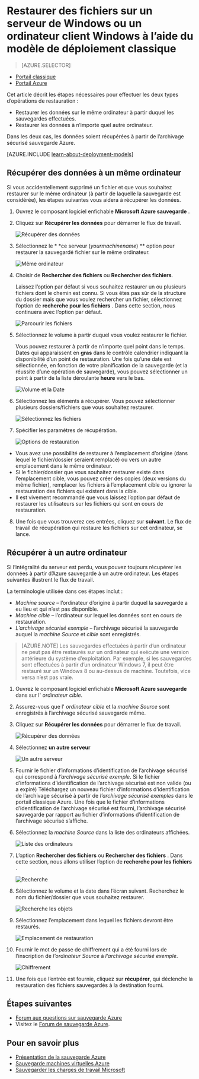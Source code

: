 <properties
   pageTitle="Restaurer les données sur un serveur Windows ou d’un Client Windows Azure à l’aide du modèle de déploiement classique | Microsoft Azure"
   description="Découvrez comment restaurer à partir d’un Client de Windows ou Windows Server."
   services="backup"
   documentationCenter=""
   authors="saurabhsensharma"
   manager="shivamg"
   editor=""/>

<tags
   ms.service="backup"
   ms.workload="storage-backup-recovery"
     ms.tgt_pltfrm="na"
     ms.devlang="na"
     ms.topic="article"
     ms.date="08/02/2016"
     ms.author="trinadhk; jimpark; markgal;"/>

# <a name="restore-files-to-a-windows-server-or-windows-client-machine-using-the-classic-deployment-model"></a>Restaurer des fichiers sur un serveur de Windows ou un ordinateur client Windows à l’aide du modèle de déploiement classique

> [AZURE.SELECTOR]
- [Portail classique](backup-azure-restore-windows-server-classic.md)
- [Portail Azure](backup-azure-restore-windows-server.md)

Cet article décrit les étapes nécessaires pour effectuer les deux types d’opérations de restauration :

- Restaurer les données sur le même ordinateur à partir duquel les sauvegardes effectuées.
- Restaurer les données à n’importe quel autre ordinateur.

Dans les deux cas, les données soient récupérées à partir de l’archivage sécurisé sauvegarde Azure.

[AZURE.INCLUDE [learn-about-deployment-models](../../includes/learn-about-deployment-models-classic-include.md)]

## <a name="recover-data-to-the-same-machine"></a>Récupérer des données à un même ordinateur
Si vous accidentellement supprimé un fichier et que vous souhaitez restaurer sur le même ordinateur (à partir de laquelle la sauvegarde est considérée), les étapes suivantes vous aidera à récupérer les données.

1. Ouvrez le composant logiciel enfichable **Microsoft Azure sauvegarde** .
2. Cliquez sur **Récupérer les données** pour démarrer le flux de travail.

    ![Récupérer des données](./media/backup-azure-restore-windows-server-classic/recover.png)

3. Sélectionnez le * *ce serveur (*yourmachinename*) ** option pour restaurer la sauvegardé fichier sur le même ordinateur.

    ![Même ordinateur](./media/backup-azure-restore-windows-server-classic/samemachine.png)

4. Choisir de **Rechercher des fichiers** ou **Rechercher des fichiers**.

    Laissez l’option par défaut si vous souhaitez restaurer un ou plusieurs fichiers dont le chemin est connu. Si vous êtes pas sûr de la structure du dossier mais que vous voulez rechercher un fichier, sélectionnez l’option de **recherche pour les fichiers** . Dans cette section, nous continuera avec l’option par défaut.

    ![Parcourir les fichiers](./media/backup-azure-restore-windows-server-classic/browseandsearch.png)

5. Sélectionnez le volume à partir duquel vous voulez restaurer le fichier.

    Vous pouvez restaurer à partir de n’importe quel point dans le temps. Dates qui apparaissent en **gras** dans le contrôle calendrier indiquant la disponibilité d’un point de restauration. Une fois qu’une date est sélectionnée, en fonction de votre planification de la sauvegarde (et la réussite d’une opération de sauvegarde), vous pouvez sélectionner un point à partir de la liste déroulante **heure** vers le bas.

    ![Volume et la Date](./media/backup-azure-restore-windows-server-classic/volanddate.png)

6. Sélectionnez les éléments à récupérer. Vous pouvez sélectionner plusieurs dossiers/fichiers que vous souhaitez restaurer.

    ![Sélectionnez les fichiers](./media/backup-azure-restore-windows-server-classic/selectfiles.png)

7. Spécifier les paramètres de récupération.

    ![Options de restauration](./media/backup-azure-restore-windows-server-classic/recoveroptions.png)

  - Vous avez une possibilité de restaurer à l’emplacement d’origine (dans lequel le fichier/dossier seraient remplacé) ou vers un autre emplacement dans le même ordinateur.
  - Si le fichier/dossier que vous souhaitez restaurer existe dans l’emplacement cible, vous pouvez créer des copies (deux versions du même fichier), remplacer les fichiers à l’emplacement cible ou ignorer la restauration des fichiers qui existent dans la cible.
  - Il est vivement recommandé que vous laissez l’option par défaut de restaurer les utilisateurs sur les fichiers qui sont en cours de restauration.

8. Une fois que vous trouverez ces entrées, cliquez sur **suivant**. Le flux de travail de récupération qui restaure les fichiers sur cet ordinateur, se lance.

## <a name="recover-to-an-alternate-machine"></a>Récupérer à un autre ordinateur
Si l’intégralité du serveur est perdu, vous pouvez toujours récupérer les données à partir d’Azure sauvegarde à un autre ordinateur. Les étapes suivantes illustrent le flux de travail.  

La terminologie utilisée dans ces étapes inclut :

- *Machine source* – l’ordinateur d’origine à partir duquel la sauvegarde a eu lieu et qui n’est pas disponible.
- *Machine cible* – l’ordinateur sur lequel les données sont en cours de restauration.
- *L’archivage sécurisé exemple* – l’archivage sécurisé la sauvegarde auquel la *machine Source* et *cible* sont enregistrés. <br/>

> [AZURE.NOTE] Les sauvegardes effectuées à partir d’un ordinateur ne peut pas être restaurés sur un ordinateur qui exécute une version antérieure du système d’exploitation. Par exemple, si les sauvegardes sont effectuées à partir d’un ordinateur Windows 7, il peut être restauré sur un Windows 8 ou au-dessus de machine. Toutefois, vice versa n’est pas vraie.

1. Ouvrez le composant logiciel enfichable **Microsoft Azure sauvegarde** dans sur l' *ordinateur cible*.
2. Assurez-vous que l' *ordinateur cible* et la *machine Source* sont enregistrés à l’archivage sécurisé sauvegarde même.
3. Cliquez sur **Récupérer les données** pour démarrer le flux de travail.

    ![Récupérer des données](./media/backup-azure-restore-windows-server-classic/recover.png)

4. Sélectionnez **un autre serveur**

    ![Un autre serveur](./media/backup-azure-restore-windows-server-classic/anotherserver.png)

5. Fournir le fichier d’informations d’identification de l’archivage sécurisé qui correspond à *l’archivage sécurisé exemple*. Si le fichier d’informations d’identification de l’archivage sécurisé est non valide (ou a expiré) Téléchargez un nouveau fichier d’informations d’identification de l’archivage sécurisé à partir de *l’archivage sécurisé exemples* dans le portail classique Azure. Une fois que le fichier d’informations d’identification de l’archivage sécurisé est fourni, l’archivage sécurisé sauvegarde par rapport au fichier d’informations d’identification de l’archivage sécurisé s’affiche.

6. Sélectionnez la *machine Source* dans la liste des ordinateurs affichées.

    ![Liste des ordinateurs](./media/backup-azure-restore-windows-server-classic/machinelist.png)

7. L’option **Rechercher des fichiers** ou **Rechercher des fichiers** . Dans cette section, nous allons utiliser l’option de **recherche pour les fichiers** .

    ![Recherche](./media/backup-azure-restore-windows-server-classic/search.png)

8. Sélectionnez le volume et la date dans l’écran suivant. Recherchez le nom du fichier/dossier que vous souhaitez restaurer.

    ![Recherche les objets](./media/backup-azure-restore-windows-server-classic/searchitems.png)

9. Sélectionnez l’emplacement dans lequel les fichiers devront être restaurés.

    ![Emplacement de restauration](./media/backup-azure-restore-windows-server-classic/restorelocation.png)

10. Fournir le mot de passe de chiffrement qui a été fourni lors de l’inscription de *l’ordinateur Source* à *l’archivage sécurisé exemple*.

    ![Chiffrement](./media/backup-azure-restore-windows-server-classic/encryption.png)

11. Une fois que l’entrée est fournie, cliquez sur **récupérer**, qui déclenche la restauration des fichiers sauvegardés à la destination fourni.

## <a name="next-steps"></a>Étapes suivantes
- [Forum aux questions sur sauvegarde Azure](backup-azure-backup-faq.md)
- Visitez le [Forum de sauvegarde Azure](http://go.microsoft.com/fwlink/p/?LinkId=290933).

## <a name="learn-more"></a>Pour en savoir plus
- [Présentation de la sauvegarde Azure](http://go.microsoft.com/fwlink/p/?LinkId=222425)
- [Sauvegarde machines virtuelles Azure](backup-azure-vms-introduction.md)
- [Sauvegarder les charges de travail Microsoft](backup-azure-dpm-introduction.md)
